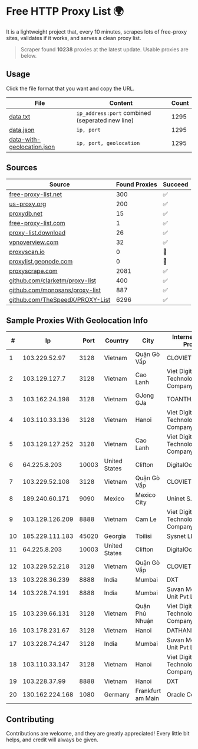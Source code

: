 
# Free HTTP Proxy List 🌍

It is a lightweight project that, every 10 minutes, scrapes lots of free-proxy sites, validates if it works, and serves a clean proxy list.


> Scraper found **10238** proxies at the latest update. Usable proxies are below.

## Usage

Click the file format that you want and copy the URL.


|File|Content|Count|
|----|-------|-----|
|[data.txt](https://raw.githubusercontent.com/themiralay/Proxy-List-World/master/data.txt)|`ip_address:port` combined (seperated new line)|1295|
|[data.json](https://raw.githubusercontent.com/themiralay/Proxy-List-World/master/data.json)|`ip, port`|1295|
|[data-with-geolocation.json](https://raw.githubusercontent.com/themiralay/Proxy-List-World/master/data-with-geolocation.json)|`ip, port, geolocation`|1295|

## Sources

|Source|Found Proxies|Succeed|
|------|-------------|-------|
|[free-proxy-list.net](https://free-proxy-list.net)|300|✅|
|[us-proxy.org](https://www.us-proxy.org)|200|✅|
|[proxydb.net](http://proxydb.net)|15|✅|
|[free-proxy-list.com](https://free-proxy-list.com/?page=&port=&type%5B%5D=http&type%5B%5D=https&up_time=0&search=Search)|1|✅|
|[proxy-list.download](https://www.proxy-list.download/HTTP)|26|✅|
|[vpnoverview.com](https://vpnoverview.com/privacy/anonymous-browsing/free-proxy-servers)|32|✅|
|[proxyscan.io](https://www.proxyscan.io)|0|🚫|
|[proxylist.geonode.com](https://proxylist.geonode.com/api/proxy-list?limit=300&page=1&sort_by=lastChecked&sort_type=desc&protocols=http,https)|0|🚫|
|[proxyscrape.com](https://api.proxyscrape.com/v2/?request=displayproxies&protocol=http&timeout=10000&country=all&ssl=all&anonymity=all)|2081|✅|
|[github.com/clarketm/proxy-list](https://raw.githubusercontent.com/clarketm/proxy-list/master/proxy-list-raw.txt)|400|✅|
|[github.com/monosans/proxy-list](https://raw.githubusercontent.com/monosans/proxy-list/main/proxies/http.txt)|887|✅|
|[github.com/TheSpeedX/PROXY-List](https://raw.githubusercontent.com/TheSpeedX/PROXY-List/master/http.txt)|6296|✅|


## Sample Proxies With Geolocation Info

|#|Ip|Port|Country|City|Internet Service Provider|
|-|--|----|-------|----|-------------------------|
|1|103.229.52.97|3128|Vietnam|Quận Gò Vấp|CLOVIET|
|2|103.129.127.7|3128|Vietnam|Cao Lanh|Viet Digital Technology Liability Company|
|3|103.162.24.198|3128|Vietnam|GJong GJa|TOANTHANGSTECH|
|4|103.110.33.136|3128|Vietnam|Hanoi|Viet Digital Technology Liability Company|
|5|103.129.127.252|3128|Vietnam|Cao Lanh|Viet Digital Technology Liability Company|
|6|64.225.8.203|10003|United States|Clifton|DigitalOcean, LLC|
|7|103.229.52.108|3128|Vietnam|Quận Gò Vấp|CLOVIET|
|8|189.240.60.171|9090|Mexico|Mexico City|Uninet S.A. de C.V.|
|9|103.129.126.209|8888|Vietnam|Cam Le|Viet Digital Technology Liability Company|
|10|185.229.111.183|45020|Georgia|Tbilisi|Sysnet LLC|
|11|64.225.8.203|10003|United States|Clifton|DigitalOcean, LLC|
|12|103.229.52.218|3128|Vietnam|Quận Gò Vấp|CLOVIET|
|13|103.228.36.239|8888|India|Mumbai|DXT|
|14|103.228.74.191|8888|India|Mumbai|Suvan Medi Care Unit Pvt Ltd|
|15|103.239.66.131|3128|Vietnam|Quận Phú Nhuận|Viet Digital Technology Liability Company|
|16|103.178.231.67|3128|Vietnam|Hanoi|DATHANH|
|17|103.228.74.247|3128|India|Mumbai|Suvan Medi Care Unit Pvt Ltd|
|18|103.110.33.147|3128|Vietnam|Hanoi|Viet Digital Technology Liability Company|
|19|103.228.37.99|8888|Vietnam|Hanoi|DXT|
|20|130.162.224.168|1080|Germany|Frankfurt am Main|Oracle Corporation|



## Contributing

Contributions are welcome, and they are greatly appreciated! Every
little bit helps, and credit will always be given.

